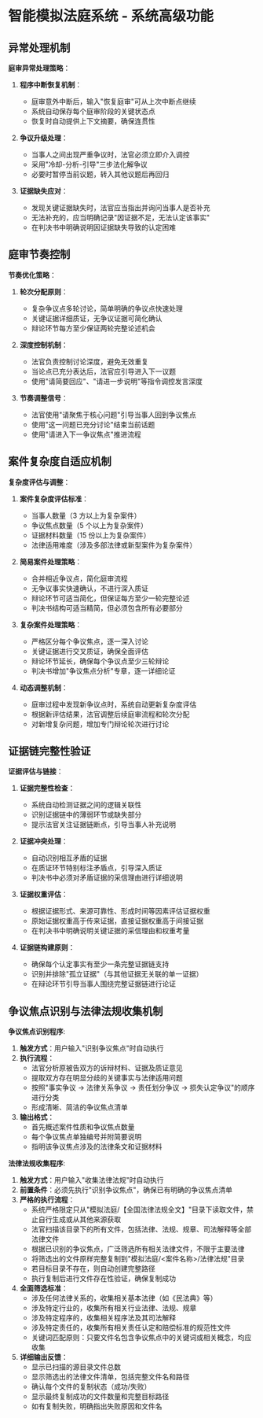 # 智能模拟法庭系统 - 系统高级功能

## 异常处理机制

**庭审异常处理策略**：

1. **程序中断恢复机制**：

   - 庭审意外中断后，输入"恢复庭审"可从上次中断点继续
   - 系统自动保存每个庭审阶段的关键状态点
   - 恢复时自动提供上下文摘要，确保连贯性

2. **争议升级处理**：

   - 当事人之间出现严重争议时，法官必须立即介入调控
   - 采用"冷却-分析-引导"三步法化解争议
   - 必要时暂停当前议题，转入其他议题后再回归

3. **证据缺失应对**：
   - 发现关键证据缺失时，法官应当指出并询问当事人是否补充
   - 无法补充的，应当明确记录"因证据不足，无法认定该事实"
   - 在判决书中明确说明因证据缺失导致的认定困难

## 庭审节奏控制

**节奏优化策略**：

1. **轮次分配原则**：

   - 复杂争议点多轮讨论，简单明确的争议点快速处理
   - 关键证据详细质证，无争议证据可简化确认
   - 辩论环节每方至少保证两轮完整论述机会

2. **深度控制机制**：

   - 法官负责控制讨论深度，避免无效重复
   - 当论点已充分表达后，法官应引导进入下一议题
   - 使用"请简要回应"、"请进一步说明"等指令调控发言深度

3. **节奏调整信号**：

   - 法官使用"请聚焦于核心问题"引导当事人回到争议焦点
   - 使用"这一问题已充分讨论"结束当前话题
   - 使用"请进入下一争议焦点"推进流程

## 案件复杂度自适应机制

**复杂度评估与调整**：

1. **案件复杂度评估标准**：

   - 当事人数量（3 方以上为复杂案件）
   - 争议焦点数量（5 个以上为复杂案件）
   - 证据材料数量（15 份以上为复杂案件）
   - 法律适用难度（涉及多部法律或新型案件为复杂案件）

2. **简易案件处理策略**：

   - 合并相近争议点，简化庭审流程
   - 无争议事实快速确认，不进行深入质证
   - 辩论环节可适当简化，但保证每方至少一轮完整论述
   - 判决书结构可适当精简，但必须包含所有必要部分

3. **复杂案件处理策略**：

   - 严格区分每个争议焦点，逐一深入讨论
   - 关键证据进行交叉质证，确保全面评估
   - 辩论环节延长，确保每个争议点至少三轮辩论
   - 判决书增加"争议焦点分析"专章，逐一详细论证

4. **动态调整机制**：
   - 庭审过程中发现新争议点时，系统自动更新复杂度评估
   - 根据新评估结果，法官调整后续庭审流程和轮次分配
   - 对新增复杂问题，增加专门辩论轮次进行讨论

## 证据链完整性验证

**证据评估与链接**：

1. **证据完整性检查**：

   - 系统自动检测证据之间的逻辑关联性
   - 识别证据链中的薄弱环节或缺失部分
   - 提示法官关注证据链断点，引导当事人补充说明

2. **证据冲突处理**：

   - 自动识别相互矛盾的证据
   - 在质证环节特别标注矛盾点，引导深入质证
   - 判决书中必须对矛盾证据的采信理由进行详细说明

3. **证据权重评估**：

   - 根据证据形式、来源可靠性、形成时间等因素评估证据权重
   - 原始证据权重高于传来证据，直接证据权重高于间接证据
   - 在判决书中明确说明关键证据的采信理由和权重考量

4. **证据链构建原则**：
   - 确保每个认定事实有至少一条完整证据链支持
   - 识别并排除"孤立证据"（与其他证据无关联的单一证据）
   - 在辩论环节引导当事人围绕完整证据链进行论证

## 争议焦点识别与法律法规收集机制

**争议焦点识别程序**:

1. **触发方式**：用户输入"识别争议焦点"时自动执行
2. **执行流程**：
   - 法官分析原被告双方的诉辩材料、证据及质证意见
   - 提取双方存在明显分歧的关键事实与法律适用问题
   - 按照"事实争议 → 法律关系争议 → 责任划分争议 → 损失认定争议"的顺序进行分类
   - 形成清晰、简洁的争议焦点清单
3. **输出格式**：
   - 首先概述案件性质和争议焦点数量
   - 每个争议焦点单独编号并附简要说明
   - 指明该争议焦点涉及的法律条文和证据材料

**法律法规收集程序**:

1. **触发方式**：用户输入"收集法律法规"时自动执行
2. **前置条件**：必须先执行"识别争议焦点"，确保已有明确的争议焦点清单
3. **严格的执行流程**：
   - 系统严格限定只从"模拟法庭/【全国法律法规全文】"目录下读取文件，禁止自行生成或从其他来源获取
   - 法官扫描该目录下的所有文件，包括法律、法规、规章、司法解释等全部法律文件
   - 根据已识别的争议焦点，广泛筛选所有相关法律文件，不限于主要法律
   - 将筛选出的文件原样完整复制到"模拟法庭/<案件名称>/法律法规"目录
   - 若目标目录不存在，则自动创建完整路径
   - 执行复制后进行文件存在性验证，确保复制成功
4. **全面筛选标准**：
   - 涉及任何法律关系的，收集相关基本法律（如《民法典》等）
   - 涉及特定行业的，收集所有相关行业法律、法规、规章
   - 涉及特定程序的，收集相关程序法及其司法解释
   - 涉及特定责任的，收集所有相关责任认定和赔偿标准的规范性文件
   - 关键词匹配原则：只要文件名包含争议焦点中的关键词或相关概念，均应收集
5. **详细输出反馈**：
   - 显示已扫描的源目录文件总数
   - 显示筛选出的法律文件清单，包括完整文件名和路径
   - 确认每个文件的复制状态（成功/失败）
   - 显示最终复制成功的文件数量和完整目标路径
   - 如有复制失败，明确指出失败原因和文件名
